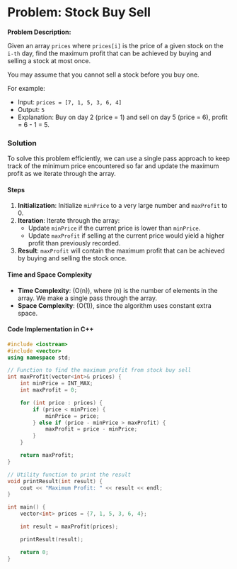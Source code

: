 # Problem: Stock Buy Sell

**Problem Description:**

Given an array `prices` where `prices[i]` is the price of a given stock on the `i-th` day, find the maximum profit that can be achieved by buying and selling a stock at most once.

You may assume that you cannot sell a stock before you buy one.

For example:

- Input: `prices = [7, 1, 5, 3, 6, 4]`
- Output: `5`
- Explanation: Buy on day 2 (price = 1) and sell on day 5 (price = 6), profit = 6 - 1 = 5.

### Solution

To solve this problem efficiently, we can use a single pass approach to keep track of the minimum price encountered so far and update the maximum profit as we iterate through the array.

#### Steps

1. **Initialization**: Initialize `minPrice` to a very large number and `maxProfit` to 0.
2. **Iteration**: Iterate through the array:
   - Update `minPrice` if the current price is lower than `minPrice`.
   - Update `maxProfit` if selling at the current price would yield a higher profit than previously recorded.
3. **Result**: `maxProfit` will contain the maximum profit that can be achieved by buying and selling the stock once.

#### Time and Space Complexity

- **Time Complexity**: \(O(n)\), where \(n\) is the number of elements in the array. We make a single pass through the array.
- **Space Complexity**: \(O(1)\), since the algorithm uses constant extra space.

#### Code Implementation in C++

```cpp
#include <iostream>
#include <vector>
using namespace std;

// Function to find the maximum profit from stock buy sell
int maxProfit(vector<int>& prices) {
    int minPrice = INT_MAX;
    int maxProfit = 0;

    for (int price : prices) {
        if (price < minPrice) {
            minPrice = price;
        } else if (price - minPrice > maxProfit) {
            maxProfit = price - minPrice;
        }
    }

    return maxProfit;
}

// Utility function to print the result
void printResult(int result) {
    cout << "Maximum Profit: " << result << endl;
}

int main() {
    vector<int> prices = {7, 1, 5, 3, 6, 4};

    int result = maxProfit(prices);

    printResult(result);

    return 0;
}
